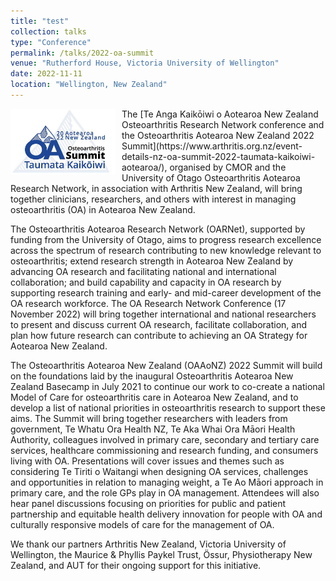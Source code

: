 ```yaml
---
title: "test"
collection: talks
type: "Conference"
permalink: /talks/2022-oa-summit
venue: "Rutherford House, Victoria University of Wellington"
date: 2022-11-11
location: "Wellington, New Zealand"
---
```

<img src="/images/oa-summit.jpg" alt="2022 Aotearoa New Zealand OA Summit logo" style="float:left;margin-right:10px" width="168" height="105" />
The [Te Anga Kaikōiwi o Aotearoa New Zealand Osteoarthritis Research Network conference and the Osteoarthritis Aotearoa New Zealand 2022 Summit](https://www.arthritis.org.nz/event-details-nz-oa-summit-2022-taumata-kaikoiwi-aotearoa/),
organised by CMOR and the University of Otago Osteoarthritis Aotearoa Research Network, in association with Arthritis New Zealand, will bring together clinicians,
researchers, and others with interest in managing osteoarthritis (OA) in Aotearoa New Zealand.

The Osteoarthritis Aotearoa Research Network (OARNet), supported by funding from the University of Otago, aims to progress research excellence across the spectrum of research contributing to new knowledge relevant to osteoarthritis; extend research strength in Aotearoa New Zealand by advancing OA research and facilitating national and international collaboration; and build capability and capacity in OA research by supporting research training and early- and mid-career development of the OA research workforce. The OA Research Network Conference (17 November 2022) will bring together international and national researchers to present and discuss current OA research, facilitate collaboration, and plan how future research can contribute to achieving an OA Strategy for Aotearoa New Zealand.

The Osteoarthritis Aotearoa New Zealand (OAAoNZ) 2022 Summit will build on the foundations laid by the inaugural Osteoarthritis Aotearoa New Zealand Basecamp in July 2021 to continue our work to co-create a national Model of Care for osteoarthritis care in Aotearoa New Zealand, and to develop a list of national priorities in osteoarthritis research to support these aims. The Summit will bring together researchers with leaders from government, Te Whatu Ora Health NZ, Te Aka Whai Ora Māori Health Authority, colleagues involved in primary care, secondary and tertiary care services, healthcare commissioning and research funding, and consumers living with OA. Presentations will cover issues and themes such as considering Te Tiriti o Waitangi when designing OA services, challenges and opportunities in relation to managing weight, a Te Ao Māori approach in primary care, and the role GPs play in OA management. Attendees will also hear panel discussions focusing on priorities for public and patient partnership and equitable health delivery innovation for people with OA and culturally responsive models of care for the management of OA.

We thank our partners Arthritis New Zealand, Victoria University of Wellington, the Maurice & Phyllis Paykel Trust, Össur, Physiotherapy New Zealand, and AUT for their ongoing support for this initiative.
